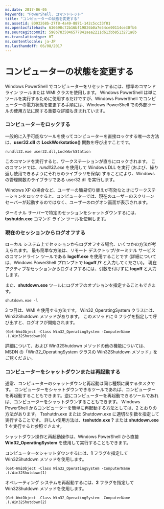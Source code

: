 ```yaml
---
ms.date: 2017-06-05
keywords: "PowerShell, コマンドレット"
title: "コンピューターの状態を変更する"
ms.assetid: 8093268b-27f8-4a49-8871-142c5cc33f01
ms.openlocfilehash: 636690c72b16bf19826b0a7e54ce00114ce30fb6
ms.sourcegitcommit: 598b7835046577841aea2211d613bb8513271a8b
ms.translationtype: HT
ms.contentlocale: ja-JP
ms.lasthandoff: 06/08/2017
---
```

# <a name="changing-computer-state"></a>コンピューターの状態を変更する
Windows PowerShell でコンピューターをリセットするには、標準のコマンド ライン ツールまたは WMI クラスを使用します。 Windows PowerShell は単にツールを実行するために使用するだけですが、Windows PowerShell でコンピューターの電力状態を変更する手順には、Windows PowerShell での外部ツールの使用方法に関する重要な詳細も含まれています。

### <a name="locking-a-computer"></a>コンピューターをロックする
一般的に入手可能なツールを使ってコンピューターを直接ロックする唯一の方法は、**user32.dll** の **LockWorkstation()** 関数を呼び出すことです。

```
rundll32.exe user32.dll,LockWorkStation
```

このコマンドを実行すると、ワークステーションが直ちにロックされます。 このコマンドでは、*rundll32.exe* を使用して Windows DLL を実行 (および、繰り返し使用できるようにそれらのライブラリを保存) することにより、Windows の管理関数のライブラリである user32.dll を実行します。

Windows XP の場合など、ユーザーの簡易切り替えが有効なときにワークステーションをロックすると、コンピューターでは、現在のユーザーのスクリーン セーバーが起動するのではなく、ユーザーのログオン画面が表示されます。

ターミナル サーバーで特定のセッションをシャットダウンするには、**tsshutdn.exe** コマンド ライン ツールを使用します。

### <a name="logging-off-the-current-session"></a>現在のセッションからログオフする
ローカル システム上でセッションからログオフする場合、いくつかの方法が考えられます。 最も簡単な方法は、リモート デスクトップ/ターミナル サービスのコマンドライン ツールである **logoff.exe** を使用することです (詳細については、Windows PowerShell プロンプトで **logoff /?** と入力してください)。 現在アクティブなセッションからログオフするには、引数を付けずに **logoff** と入力します。

また、**shutdown.exe** ツールにログオフのオプションを指定することもできます。

```
shutdown.exe -l
```

3 つ目は、WMI を使用する方法です。 Win32_OperatingSystem クラスには、Win32Shutdown メソッドがあります。 このメソッドに 0 フラグを指定して呼び出すと、ログオフが開始されます。

```
(Get-WmiObject -Class Win32_OperatingSystem -ComputerName .).Win32Shutdown(0)
```

詳細について、および Win32Shutdown メソッドの他の機能については、MSDN の「Win32_OperatingSystem クラスの Win32Shutdown メソッド」をご覧ください。

### <a name="shutting-down-or-restarting-a-computer"></a>コンピューターをシャットダウンまたは再起動する
通常、コンピューターのシャットダウンと再起動は同じ種類に属するタスクです。 コンピューターをシャットダウンできるツールであれば、コンピューターを再起動することもできます。逆にコンピューターを再起動できるツールであれば、コンピューターをシャットダウンすることもできます。 Windows PowerShell からコンピューターを簡単に再起動する方法としては、2 とおりの方法があります。 Tsshutdn.exe または Shutdown.exe に適切な引数を指定して実行することです。 詳しい使用方法は、**tsshutdn.exe ?** または **shutdown.exe ?** を実行すると参照できます。

シャットダウン操作と再起動操作は、Windows PowerShell から直接 **Win32_OperatingSystem** を使用して実行することもできます。

コンピューターをシャットダウンするには、**1** フラグを指定して Win32Shutdown メソッドを使用します。

```
(Get-WmiObject -Class Win32_OperatingSystem -ComputerName .).Win32Shutdown(1)
```

オペレーティング システムを再起動するには、**2** フラグを指定して Win32Shutdown メソッドを使用します。

```
(Get-WmiObject -Class Win32_OperatingSystem -ComputerName .).Win32Shutdown(2)
```

